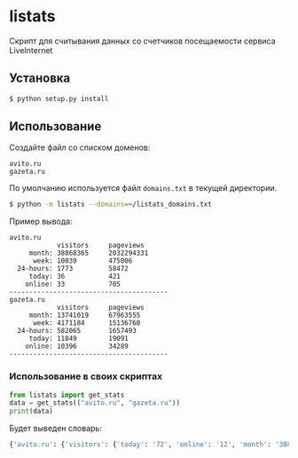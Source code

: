 # listats
Скрипт для считывания данных со счетчиков посещаемости сервиса LiveInternet

## Установка

```sh
$ python setup.py install
```

## Использование

Создайте файл со списком доменов:

```text
avito.ru
gazeta.ru
```

По умолчанию используется файл `domains.txt` в текущей директории.

```sh
$ python -m listats --domains=~/listats_domains.txt
```

Пример вывода:  
```
avito.ru
            visitors     pageviews
     month: 38868365     2032294331  
      week: 10039        475006      
  24-hours: 1773         58472       
     today: 36           421         
    online: 33           705         
----------------------------------------
gazeta.ru
            visitors     pageviews
     month: 13741019     67963555    
      week: 4171184      15136760    
  24-hours: 582065       1657493     
     today: 11849        19091       
    online: 10396        34289       
----------------------------------------
```

###  Использование в своих скриптах

```python
from listats import get_stats
data = get_stats(("avito.ru", "gazeta.ru"))
print(data)
```
Будет выведен словарь:

```sh
{'avito.ru': {'visitors': {'today': '72', 'online': '12', 'month': '38868365', '24-hours': '1780', 'week': '10039'}, 'pageviews': {'today': '1505', 'online': '590', 'month': '2032294331', '24-hours': '58590', 'week': '475006'}}, 'gazeta.ru': {'visitors': {'today': '39872', 'online': '10448', 'month': '13469833', '24-hours': '588709', 'week': '4127541'}, 'pageviews': {'today': '75942', 'online': '29711', 'month': '66975984', '24-hours': '1664686', 'week': '15112392'}}}
```
